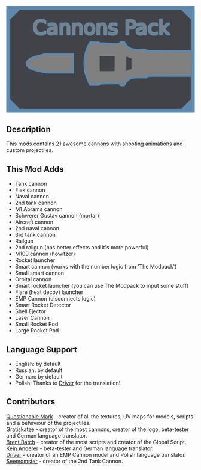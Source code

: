 ![Mod Preview](https://github.com/QuestionableM/Cannons-Pack/blob/main/preview.png)
## Description
This mods contains 21 awesome cannons with shooting animations and custom projectiles.

## This Mod Adds
- Tank cannon
- Flak cannon
- Naval cannon
- 2nd tank cannon
- M1 Abrams cannon
- Schwerer Gustav cannon (mortar)
- Aircraft cannon
- 2nd naval cannon
- 3rd tank cannon
- Railgun
- 2nd railgun (has better effects and it's more powerful)
- M109 cannon (howitzer)
- Rocket launcher
- Smart cannon (works with the number logic from 'The Modpack')
- Small smart cannon
- Orbital cannon
- Smart rocket launcher (you can use The Modpack to input some stuff)
- Flare (heat decoy) launcher
- EMP Cannon (disconnects logic)
- Smart Rocket Detector
- Shell Ejector
- Laser Cannon
- Small Rocket Pod
- Large Rocket Pod

## Language Support
- English: by default
- Russian: by default
- German: by default
- Polish: Thanks to [Driver](https://steamcommunity.com/profiles/76561198280635682) for the translation!

## Contributors
[Questionable Mark](https://steamcommunity.com/profiles/76561198361178618) - creator of all the textures, UV maps for models, scripts and a behaviour of the projectiles.<br>
[Gratiskatze](https://steamcommunity.com/profiles/76561198134257237) - creator of the most cannons, creator of the logo, beta-tester and German language translator.<br>
[Brent Batch](https://steamcommunity.com/profiles/76561198296305997) - creator of the most scripts and creator of the Global Script.<br>
[Kein Anderer](https://steamcommunity.com/profiles/76561198350208505) - beta-tester and German language translator.<br>
[Driver](https://steamcommunity.com/profiles/76561198280635682) - creator of an EMP Cannon model and Polish language translator.<br>
[Seemomster](https://steamcommunity.com/profiles/76561198196145217) - creator of the 2nd Tank Cannon.
